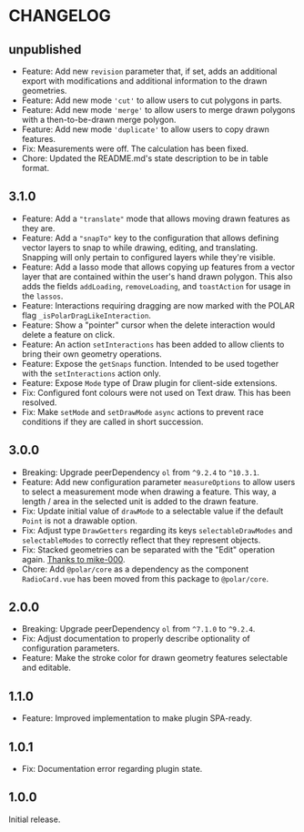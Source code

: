 # CHANGELOG

## unpublished

- Feature: Add new `revision` parameter that, if set, adds an additional export with modifications and additional information to the drawn geometries.
- Feature: Add new mode `'cut'` to allow users to cut polygons in parts.
- Feature: Add new mode `'merge'` to allow users to merge drawn polygons with a then-to-be-drawn merge polygon.
- Feature: Add new mode `'duplicate'` to allow users to copy drawn features.
- Fix: Measurements were off. The calculation has been fixed.
- Chore: Updated the README.md's state description to be in table format.

## 3.1.0

- Feature: Add a `"translate"` mode that allows moving drawn features as they are.
- Feature: Add a `"snapTo"` key to the configuration that allows defining vector layers to snap to while drawing, editing, and translating. Snapping will only pertain to configured layers while they're visible.
- Feature: Add a lasso mode that allows copying up features from a vector layer that are contained within the user's hand drawn polygon. This also adds the fields `addLoading`, `removeLoading`, and `toastAction` for usage in the `lassos`.
- Feature: Interactions requiring dragging are now marked with the POLAR flag `_isPolarDragLikeInteraction`.
- Feature: Show a "pointer" cursor when the delete interaction would delete a feature on click.
- Feature: An action `setInteractions` has been added to allow clients to bring their own geometry operations.
- Feature: Expose the `getSnaps` function. Intended to be used together with the `setInteractions` action only.
- Feature: Expose `Mode` type of Draw plugin for client-side extensions.
- Fix: Configured font colours were not used on Text draw. This has been resolved.
- Fix: Make `setMode` and `setDrawMode` `async` actions to prevent race conditions if they are called in short succession.

## 3.0.0

- Breaking: Upgrade peerDependency `ol` from `^9.2.4` to `^10.3.1`.
- Feature: Add new configuration parameter `measureOptions` to allow users to select a measurement mode when drawing a feature. This way, a length / area in the selected unit is added to the drawn feature.
- Fix: Update initial value of `drawMode` to a selectable value if the default `Point` is not a drawable option.
- Fix: Adjust type `DrawGetters` regarding its keys `selectableDrawModes` and `selectableModes` to correctly reflect that they represent objects.
- Fix: Stacked geometries can be separated with the "Edit" operation again. [Thanks to mike-000](https://github.com/openlayers/openlayers/issues/16593#issuecomment-2624257614).
- Chore: Add `@polar/core` as a dependency as the component `RadioCard.vue` has been moved from this package to `@polar/core`.

## 2.0.0

- Breaking: Upgrade peerDependency `ol` from `^7.1.0` to `^9.2.4`.
- Fix: Adjust documentation to properly describe optionality of configuration parameters.
- Feature: Make the stroke color for drawn geometry features selectable and editable.

## 1.1.0

- Feature: Improved implementation to make plugin SPA-ready.

## 1.0.1

- Fix: Documentation error regarding plugin state.

## 1.0.0

Initial release.
